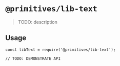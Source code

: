 # `@primitives/lib-text`

> TODO: description

## Usage

```
const libText = require('@primitives/lib-text');

// TODO: DEMONSTRATE API
```
